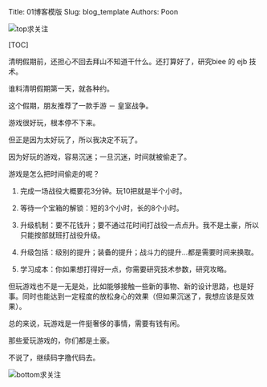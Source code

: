 Title: 01博客模版
Slug: blog_template
Authors: Poon


![top求关注](https://mmbiz.qlogo.cn/mmbiz/4nvtcdfOq5YlCGvb34PQjdBC22yOGTOBvmRoIXqGicuLG633bZuscFSNZSFRHS8HmoVzrHX4niaLCwmycgjHrfGw/0?wx_fmt=gif)


[TOC]

清明假期前，还担心不回去拜山不知道干什么。还打算好了，研究biee 的 ejb 技术。

谁料清明假期第一天，就各种约。

这个假期，朋友推荐了一款手游 － 皇室战争。

游戏很好玩，根本停不下来。

但正是因为太好玩了，所以我决定不玩了。

因为好玩的游戏，容易沉迷；一旦沉迷，时间就被偷走了。

游戏是怎么把时间偷走的呢？

1. 完成一场战役大概要花3分钟。玩10把就是半个小时。

2. 等待一个宝箱的解锁：短的3个小时，长的8个小时。

3. 升级机制：要不花钱升；要不通过花时间打战役一点点升。我不是土豪，所以只能按部就班打战役升级。

4. 升级包括：级别的提升；装备的提升；战斗力的提升...都是需要时间来换取。

5. 学习成本：你如果想打得好一点，你需要研究技术参数，研究攻略。

但玩游戏也不是一无是处，比如能够接触一些新的事物、新的设计思路，也是好事。同时也能达到一定程度的放松身心的效果（但如果沉迷了，我想应该是反效果）。

总的来说，玩游戏是一件挺奢侈的事情，需要有钱有闲。

那些爱玩游戏的，你们都是土豪。

不说了，继续码字撸代码去。


![bottom求关注](https://mmbiz.qlogo.cn/mmbiz/4nvtcdfOq5YlCGvb34PQjdBC22yOGTOBVC52yRcjkVicxnJ7YcWXQulc8icUB124wxprq0nY4ULiaZffT4P5AGLcg/0?wx_fmt=png)

